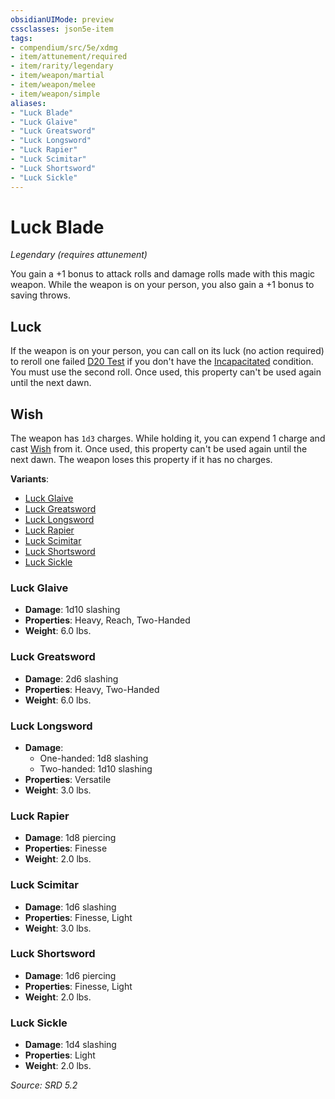 ```yaml
---
obsidianUIMode: preview
cssclasses: json5e-item
tags:
- compendium/src/5e/xdmg
- item/attunement/required
- item/rarity/legendary
- item/weapon/martial
- item/weapon/melee
- item/weapon/simple
aliases: 
- "Luck Blade"
- "Luck Glaive"
- "Luck Greatsword"
- "Luck Longsword"
- "Luck Rapier"
- "Luck Scimitar"
- "Luck Shortsword"
- "Luck Sickle"
---
```

# Luck Blade
*Legendary (requires attunement)*  


You gain a +1 bonus to attack rolls and damage rolls made with this magic weapon. While the weapon is on your person, you also gain a +1 bonus to saving throws.

## Luck

If the weapon is on your person, you can call on its luck (no action required) to reroll one failed [D20 Test](rules/variant-rules/d20-test-xphb.md) if you don't have the [Incapacitated](rules/conditions.md#Incapacitated) condition. You must use the second roll. Once used, this property can't be used again until the next dawn.

## Wish

The weapon has `1d3` charges. While holding it, you can expend 1 charge and cast [Wish](compendium/spells/wish-xphb.md) from it. Once used, this property can't be used again until the next dawn. The weapon loses this property if it has no charges.

**Variants**:
- [Luck Glaive](#Luck%20Glaive)
- [Luck Greatsword](#Luck%20Greatsword)
- [Luck Longsword](#Luck%20Longsword)
- [Luck Rapier](#Luck%20Rapier)
- [Luck Scimitar](#Luck%20Scimitar)
- [Luck Shortsword](#Luck%20Shortsword)
- [Luck Sickle](#Luck%20Sickle)

### Luck Glaive

- **Damage**: 1d10 slashing
- **Properties**: Heavy, Reach, Two-Handed
- **Weight**: 6.0 lbs.

### Luck Greatsword

- **Damage**: 2d6 slashing
- **Properties**: Heavy, Two-Handed
- **Weight**: 6.0 lbs.

### Luck Longsword

- **Damage**:
  - One-handed: 1d8 slashing
  - Two-handed: 1d10 slashing
- **Properties**: Versatile
- **Weight**: 3.0 lbs.

### Luck Rapier

- **Damage**: 1d8 piercing
- **Properties**: Finesse
- **Weight**: 2.0 lbs.

### Luck Scimitar

- **Damage**: 1d6 slashing
- **Properties**: Finesse, Light
- **Weight**: 3.0 lbs.

### Luck Shortsword

- **Damage**: 1d6 piercing
- **Properties**: Finesse, Light
- **Weight**: 2.0 lbs.

### Luck Sickle

- **Damage**: 1d4 slashing
- **Properties**: Light
- **Weight**: 2.0 lbs.


*Source: SRD 5.2*